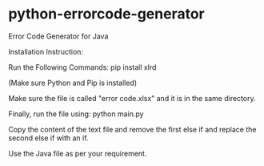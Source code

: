 # python-errorcode-generator
Error Code Generator for Java

Installation Instruction:

Run the Following Commands:
pip install xlrd

(Make sure Python and Pip is installed)

Make sure the file is called "error code.xlsx" and it is in the same directory.

Finally, run the file using:
python main.py

Copy the content of the text file and remove the first else if and replace the second
else if with an if.

Use the Java file as per your requirement.
